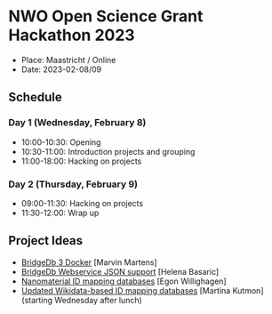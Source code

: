 # NWO Open Science Grant Hackathon 2023

* Place: Maastricht / Online
* Date: 2023-02-08/09

## Schedule

### Day 1 (Wednesday, February 8)

* 10:00-10:30: Opening
* 10:30-11:00: Introduction projects and grouping
* 11:00-18:00: Hacking on projects

### Day 2 (Thursday, February 9)

* 09:00-11:30: Hacking on projects
* 11:30-12:00: Wrap up

## Project Ideas

* [BridgeDb 3 Docker](https://github.com/bridgedb/nwo-hackathon-2023/issues/1) [Marvin Martens]
* [BridgeDb Webservice JSON support](https://github.com/bridgedb/nwo-hackathon-2023/issues/2) [Helena Basaric]
* [Nanomaterial ID mapping databases](https://github.com/bridgedb/nwo-hackathon-2023/issues/3) [Egon Willighagen]
* [Updated Wikidata-based ID mapping databases](https://github.com/bridgedb/nwo-hackathon-2023/issues/4) [Martina Kutmon] (starting Wednesday after lunch)
